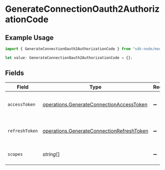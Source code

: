 # GenerateConnectionOauth2AuthorizationCode

## Example Usage

```typescript
import { GenerateConnectionOauth2AuthorizationCode } from "sdk-node/models/operations";

let value: GenerateConnectionOauth2AuthorizationCode = {};
```

## Fields

| Field                                                                                                  | Type                                                                                                   | Required                                                                                               | Description                                                                                            |
| ------------------------------------------------------------------------------------------------------ | ------------------------------------------------------------------------------------------------------ | ------------------------------------------------------------------------------------------------------ | ------------------------------------------------------------------------------------------------------ |
| `accessToken`                                                                                          | [operations.GenerateConnectionAccessToken](../../models/operations/generateconnectionaccesstoken.md)   | :heavy_minus_sign:                                                                                     | The access token for the connection.                                                                   |
| `refreshToken`                                                                                         | [operations.GenerateConnectionRefreshToken](../../models/operations/generateconnectionrefreshtoken.md) | :heavy_minus_sign:                                                                                     | The refresh token to use for the connection.                                                           |
| `scopes`                                                                                               | *string*[]                                                                                             | :heavy_minus_sign:                                                                                     | The scopes for the tokens.                                                                             |